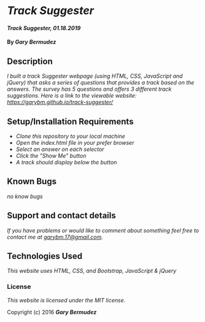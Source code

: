 # _Track Suggester_

#### _Track Suggester, 01.18.2019_

#### By _**Gary Bermudez**_

## Description

_I built a track Suggester webpage (using HTML, CSS, JavaScript and jQuery) that asks a series of questions that provides a track based on the answers. The survey has 5 questions and offers  3 different track suggestions. Here is a link to the viewable website: https://garybm.github.io/track-suggester/_

## Setup/Installation Requirements

* _Clone this repository to your local machine_
* _Open the index.html file in your prefer browser_
* _Select an answer on each selector_
* _Click the "Show Me" button_
* _A track should display below the button_


## Known Bugs

_no know bugs_

## Support and contact details

_If you have problems or would like to comment about something feel free to contact me at garybm.17@gmail.com._

## Technologies Used

_This website uses HTML, CSS, and Bootstrap, JavaScript & jQuery_

### License

*This website is licensed under the MIT license.*

Copyright (c) 2016 **_Gary Bermudez_**
